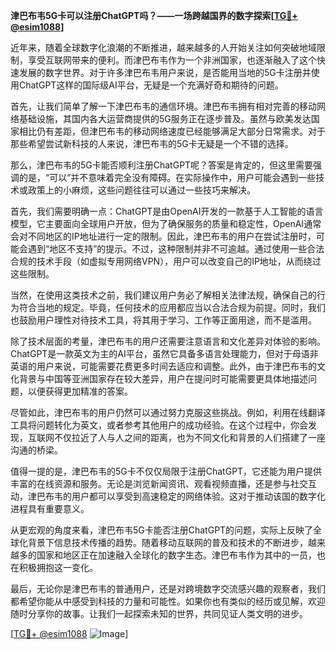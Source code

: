 **津巴布韦5G卡可以注册ChatGPT吗？——一场跨越国界的数字探索[[TG💪+ @esim1088](https://t.me/s/esim1088)]**

近年来，随着全球数字化浪潮的不断推进，越来越多的人开始关注如何突破地域限制，享受互联网带来的便利。而津巴布韦作为一个非洲国家，也逐渐融入了这个快速发展的数字世界。对于许多津巴布韦用户来说，是否能用当地的5G卡注册并使用ChatGPT这样的国际级AI平台，无疑是一个充满好奇和期待的问题。

首先，让我们简单了解一下津巴布韦的通信环境。津巴布韦拥有相对完善的移动网络基础设施，其国内各大运营商提供的5G服务正在逐步普及。虽然与欧美发达国家相比仍有差距，但津巴布韦的移动网络速度已经能够满足大部分日常需求。对于那些希望尝试新科技的人来说，津巴布韦的5G卡无疑是一个不错的选择。

那么，津巴布韦的5G卡能否顺利注册ChatGPT呢？答案是肯定的，但这里需要强调的是，“可以”并不意味着完全没有障碍。在实际操作中，用户可能会遇到一些技术或政策上的小麻烦，这些问题往往可以通过一些技巧来解决。

首先，我们需要明确一点：ChatGPT是由OpenAI开发的一款基于人工智能的语言模型，它主要面向全球用户开放，但为了确保服务的质量和稳定性，OpenAI通常会对不同地区的IP地址进行一定的限制。因此，津巴布韦的用户在尝试注册时，可能会遇到“地区不支持”的提示。不过，这种限制并非不可逾越。通过使用一些合法合规的技术手段（如虚拟专用网络VPN），用户可以改变自己的IP地址，从而绕过这些限制。

当然，在使用这类技术之前，我们建议用户务必了解相关法律法规，确保自己的行为符合当地的规定。毕竟，任何技术的应用都应当以合法合规为前提。同时，我们也鼓励用户理性对待技术工具，将其用于学习、工作等正面用途，而不是滥用。

除了技术层面的考量，津巴布韦的用户还需要注意语言和文化差异对体验的影响。ChatGPT是一款英文为主的AI平台，虽然它具备多语言处理能力，但对于母语非英语的用户来说，可能需要花费更多时间去适应和调整。此外，由于津巴布韦的文化背景与中国等亚洲国家存在较大差异，用户在提问时可能需要更具体地描述问题，以便获得更加精准的答案。

尽管如此，津巴布韦的用户仍然可以通过努力克服这些挑战。例如，利用在线翻译工具将问题转化为英文，或者参考其他用户的成功经验。在这个过程中，你会发现，互联网不仅拉近了人与人之间的距离，也为不同文化和背景的人们搭建了一座沟通的桥梁。

值得一提的是，津巴布韦的5G卡不仅仅局限于注册ChatGPT，它还能为用户提供丰富的在线资源和服务。无论是浏览新闻资讯、观看视频直播，还是参与社交互动，津巴布韦的用户都可以享受到高速稳定的网络体验。这对于推动该国的数字化进程具有重要意义。

从更宏观的角度来看，津巴布韦5G卡能否注册ChatGPT的问题，实际上反映了全球化背景下信息技术传播的趋势。随着移动互联网的普及和技术的不断进步，越来越多的国家和地区正在加速融入全球化的数字生态。津巴布韦作为其中的一员，也在积极拥抱这一变化。

最后，无论你是津巴布韦的普通用户，还是对跨境数字交流感兴趣的观察者，我们都希望你能从中感受到科技的力量和可能性。如果你也有类似的经历或见解，欢迎随时分享你的故事。让我们一起探索未知的世界，共同见证人类文明的进步。

[[TG💪+ @esim1088](https://t.me/s/esim1088) ![Image](https://i.postimg.cc/4NQfJmqS/Snipaste-2025-05-13-00-14-12.png)]